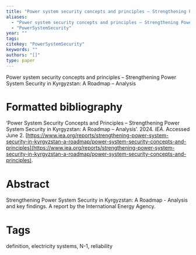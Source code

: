 ```yaml
---
title: "Power system security concepts and principles – Strengthening Power System Security in Kyrgyzstan: A Roadmap – Analysis"
aliases:
  - "Power system security concepts and principles – Strengthening Power System Security in Kyrgyzstan: A Roadmap – Analysis"
  - "PowerSystemSecurity"
year: ""
tags: 
citekey: "PowerSystemSecurity"
keywords: ""
authors: "[]"
type: paper
---
```

Power system security concepts and principles – Strengthening Power System Security in Kyrgyzstan: A Roadmap – Analysis

# Formatted bibliography

‘Power System Security Concepts and Principles – Strengthening Power System Security in Kyrgyzstan: A Roadmap – Analysis’. 2024. _IEA_. Accessed June 2. [https://www.iea.org/reports/strengthening-power-system-security-in-kyrgyzstan-a-roadmap/power-system-security-concepts-and-principles](https://www.iea.org/reports/strengthening-power-system-security-in-kyrgyzstan-a-roadmap/power-system-security-concepts-and-principles).


# Abstract

Strengthening Power System Security in Kyrgyzstan: A Roadmap - Analysis and key findings. A report by the International Energy Agency.


# Tags
definition, electricity systems, N-1, reliability

